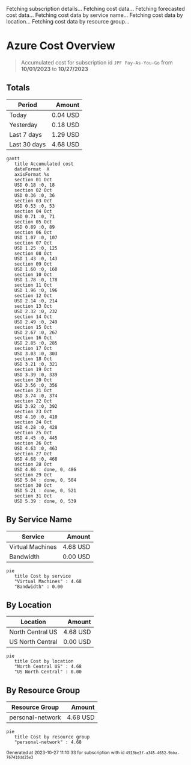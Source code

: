 Fetching subscription details...
Fetching cost data...
Fetching forecasted cost data...
Fetching cost data by service name...
Fetching cost data by location...
Fetching cost data by resource group...
# Azure Cost Overview

> Accumulated cost for subscription id `JPF Pay-As-You-Go` from **10/01/2023** to **10/27/2023**

## Totals

|Period|Amount|
|---|---:|
|Today|0.04 USD|
|Yesterday|0.18 USD|
|Last 7 days|1.29 USD|
|Last 30 days|4.68 USD|

```mermaid
gantt
   title Accumulated cost
   dateFormat  X
   axisFormat %s
   section 01 Oct
   USD 0.18 :0, 18
   section 02 Oct
   USD 0.36 :0, 36
   section 03 Oct
   USD 0.53 :0, 53
   section 04 Oct
   USD 0.71 :0, 71
   section 05 Oct
   USD 0.89 :0, 89
   section 06 Oct
   USD 1.07 :0, 107
   section 07 Oct
   USD 1.25 :0, 125
   section 08 Oct
   USD 1.43 :0, 143
   section 09 Oct
   USD 1.60 :0, 160
   section 10 Oct
   USD 1.78 :0, 178
   section 11 Oct
   USD 1.96 :0, 196
   section 12 Oct
   USD 2.14 :0, 214
   section 13 Oct
   USD 2.32 :0, 232
   section 14 Oct
   USD 2.49 :0, 249
   section 15 Oct
   USD 2.67 :0, 267
   section 16 Oct
   USD 2.85 :0, 285
   section 17 Oct
   USD 3.03 :0, 303
   section 18 Oct
   USD 3.21 :0, 321
   section 19 Oct
   USD 3.39 :0, 339
   section 20 Oct
   USD 3.56 :0, 356
   section 21 Oct
   USD 3.74 :0, 374
   section 22 Oct
   USD 3.92 :0, 392
   section 23 Oct
   USD 4.10 :0, 410
   section 24 Oct
   USD 4.28 :0, 428
   section 25 Oct
   USD 4.45 :0, 445
   section 26 Oct
   USD 4.63 :0, 463
   section 27 Oct
   USD 4.68 :0, 468
   section 28 Oct
   USD 4.86 : done, 0, 486
   section 29 Oct
   USD 5.04 : done, 0, 504
   section 30 Oct
   USD 5.21 : done, 0, 521
   section 31 Oct
   USD 5.39 : done, 0, 539
```

## By Service Name

|Service|Amount|
|---|---:|
|Virtual Machines|4.68 USD|
|Bandwidth|0.00 USD|

```mermaid
pie
   title Cost by service
   "Virtual Machines" : 4.68
   "Bandwidth" : 0.00
```

## By Location

|Location|Amount|
|---|---:|
|North Central US|4.68 USD|
|US North Central|0.00 USD|

```mermaid
pie
   title Cost by location
   "North Central US" : 4.68
   "US North Central" : 0.00
```

## By Resource Group

|Resource Group|Amount|
|---|---:|
|personal-network|4.68 USD|

```mermaid
pie
   title Cost by resource group
   "personal-network" : 4.68
```

<sup>Generated at 2023-10-27 11:10:33 for subscription with id `4913be3f-a345-4652-9bba-767418dd25e3`</sup>
